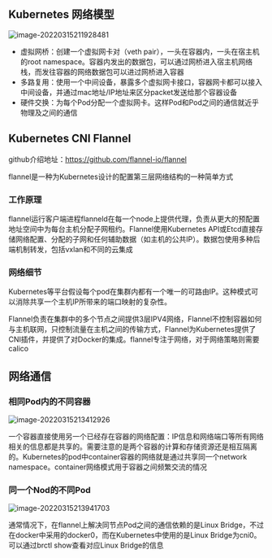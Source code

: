 ## Kubernetes 网络模型

![image-20220315211928481](/Users/zhangyukun/development/blog/image/image-20220315211928481.png)

- 虚拟网桥：创建一个虚拟网卡对（veth pair），一头在容器内，一头在宿主机的root namespace。容器内发出的数据包，可以通过网桥进入宿主机网络栈，而发往容器的网络数据包可以进过网桥进入容器
- 多路复用：使用一个中间设备，暴露多个虚拟网卡接口，容器网卡都可以接入中间设备，并通过mac地址/IP地址来区分packet发送给那个容器设备
- 硬件交换：为每个Pod分配一个虚拟网卡。这样Pod和Pod之间的通信就近乎物理及之间的通信

## Kubernetes CNI Flannel

github介绍地址：https://github.com/flannel-io/flannel

flannel是一种为Kubernetes设计的配置第三层网络结构的一种简单方式

### 工作原理

flannel运行客户端进程flanneld在每一个node上提供代理，负责从更大的预配置地址空间中为每台主机分配子网租约。Flannel使用Kubernetes API或Etcd直接存储网络配置、分配的子网和任何辅助数据（如主机的公共IP）。数据包使用多种后端机制转发，包括vxlan和不同的云集成

### 网络细节

Kubernetes等平台假设每个pod在集群内都有一个唯一的可路由IP。这种模式可以消除共享一个主机IP所带来的端口映射的复杂性。

Flannel负责在集群中的多个节点之间提供3层IPV4网络，Flannel不控制容器如何与主机联网，只控制流量在主机之间的传输方式，Flannel为Kubernetes提供了CNI插件，并提供了对Docker的集成。flannel专注于网络，对于网络策略则需要calico

## 网络通信

### 相同Pod内的不同容器

![image-20220315213412926](/Users/zhangyukun/development/blog/image/image-20220315213412926.png)

一个容器直接使用另一个已经存在容器的网络配置：IP信息和网络端口等所有网络相关的信息都是共享的。需要注意的是两个容器的计算和存储资源还是相互隔离的。Kubernetes的pod中container容器的网络就是通过共享同一个network namespace。container网络模式用于容器之间频繁交流的情况

### 同一个Nod的不同Pod

![image-20220315213941703](/Users/zhangyukun/development/blog/image/image-20220315213941703.png)

通常情况下，在flannel上解决同节点Pod之间的通信依赖的是Linux Bridge，不过在docker中采用的docker0，而在Kubernetes中使用的是Linux Bridge为cni0。可以通过brctl show查看对应Linux Bridge的信息

